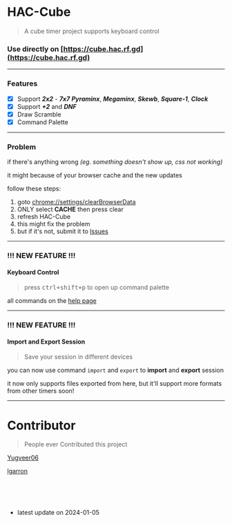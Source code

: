# HAC-Cube
> A cube timer project supports keyboard control

### Use directly on [https://cube.hac.rf.gd](https://cube.hac.rf.gd)

---

### Features
- [x] Support _**2x2**_ - _**7x7**_ _**Pyraminx**_, _**Megaminx**_, _**Skewb**_, _**Square-1**_, _**Clock**_
- [x] Support _**\+2**_ and _**DNF**_
- [x] Draw Scramble
- [x] Command Palette

---

### Problem
if there's anything wrong
*(eg. something doesn't show up, css not working)*

it might because of your browser cache and the new updates

follow these steps: 
1. goto [chrome://settings/clearBrowserData](chrome://settings/clearBrowserData)
1. ONLY select **CACHE** then press clear
1. refresh HAC-Cube
1. this might fix the problem
1. but if it's not, submit it to [Issues](https://github.com/GhostShadow0316/HAC-Cube/issues)

---

### !!! NEW FEATURE !!!
#### Keyboard Control
> press <kbd>ctrl+shift+p</kbd> to open up command palette

all commands on the [help page](https://cube.hac.rf.gd/help.html)

---

### !!! NEW FEATURE !!!
#### Import and Export Session
> Save your session in different devices

you can now use command `import` and `export` to **import** and **export** session

it now only supports files exported from here, 
but it'll support more formats from other timers soon!

---

# Contributor
> People ever Contributed this project

[Yugveer06](https://github.com/Yugveer06)

[lgarron](https://github.com/lgarron)

<br><br><br>

- latest update on 2024-01-05
